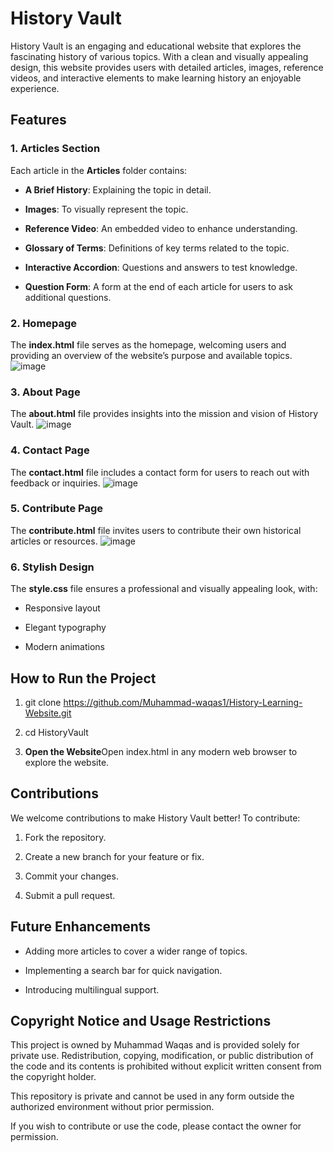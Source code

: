 History Vault
=============

History Vault is an engaging and educational website that explores the fascinating history of various topics. With a clean and visually appealing design, this website provides users with detailed articles, images, reference videos, and interactive elements to make learning history an enjoyable experience.

Features
--------

### 1\. Articles Section

Each article in the **Articles** folder contains:

*   **A Brief History**: Explaining the topic in detail.
    
*   **Images**: To visually represent the topic.
    
*   **Reference Video**: An embedded video to enhance understanding.
    
*   **Glossary of Terms**: Definitions of key terms related to the topic.
    
*   **Interactive Accordion**: Questions and answers to test knowledge.
    
*   **Question Form**: A form at the end of each article for users to ask additional questions.
    

### 2\. Homepage

The **index.html** file serves as the homepage, welcoming users and providing an overview of the website’s purpose and available topics.
![image](https://github.com/user-attachments/assets/16914030-6f51-47e6-87fe-caa61c5f3b4a)

### 3\. About Page

The **about.html** file provides insights into the mission and vision of History Vault.
![image](https://github.com/user-attachments/assets/5357d919-d105-4598-88ba-72a4fe1d35d0)

### 4\. Contact Page

The **contact.html** file includes a contact form for users to reach out with feedback or inquiries.
![image](https://github.com/user-attachments/assets/301bdc5e-cf1e-459d-b128-58ba24e08968)

### 5\. Contribute Page

The **contribute.html** file invites users to contribute their own historical articles or resources.
![image](https://github.com/user-attachments/assets/aa785a5b-0dac-4b03-82b3-bf7d49ad4c7e)

### 6\. Stylish Design

The **style.css** file ensures a professional and visually appealing look, with:

*   Responsive layout
    
*   Elegant typography
    
*   Modern animations


How to Run the Project
----------------------

1.  git clone https://github.com/Muhammad-waqas1/History-Learning-Website.git
    
2.  cd HistoryVault
    
3.  **Open the Website**Open index.html in any modern web browser to explore the website.
    

Contributions
-------------

We welcome contributions to make History Vault better! To contribute:

1.  Fork the repository.
    
2.  Create a new branch for your feature or fix.
    
3.  Commit your changes.
    
4.  Submit a pull request.
    

Future Enhancements
-------------------

*   Adding more articles to cover a wider range of topics.
    
*   Implementing a search bar for quick navigation.
    
*   Introducing multilingual support.
    

## Copyright Notice and Usage Restrictions

This project is owned by Muhammad Waqas and is provided solely for private use. Redistribution, copying, modification, or public distribution of the code and its contents is prohibited without explicit written consent from the copyright holder.

This repository is private and cannot be used in any form outside the authorized environment without prior permission.

If you wish to contribute or use the code, please contact the owner for permission.

